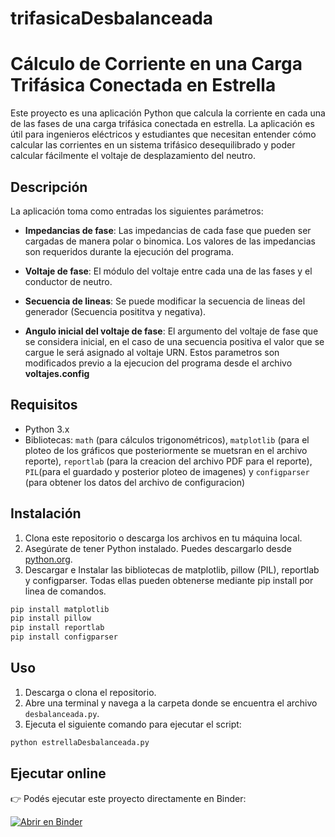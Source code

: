 # trifasicaDesbalanceada

# Cálculo de Corriente en una Carga Trifásica Conectada en Estrella

Este proyecto es una aplicación Python que calcula la corriente en cada una de las fases de una carga trifásica conectada en estrella. La aplicación es útil para ingenieros eléctricos y estudiantes que necesitan entender cómo calcular las corrientes en un sistema trifásico desequilibrado y poder calcular fácilmente el voltaje de desplazamiento del neutro.

## Descripción

La aplicación toma como entradas los siguientes parámetros:
- **Impedancias de fase**: Las impedancias de cada fase que pueden ser cargadas de manera polar o binomica.
Los valores de las impedancias son requeridos durante la ejecución del programa.


- **Voltaje de fase**: El módulo del voltaje entre cada una de las fases y el conductor de neutro.
- **Secuencia de lineas**: Se puede modificar la secuencia de lineas del generador (Secuencia posititva y negativa).
- **Angulo inicial del voltaje de fase**: El argumento del voltaje de fase que se considera inicial, en el caso de una secuencia positiva el valor que se cargue le será asignado al voltaje URN.
Estos parametros son modificados previo a la ejecucion del programa desde el archivo **voltajes.config**

## Requisitos

- Python 3.x
- Bibliotecas: `math` (para cálculos trigonométricos), `matplotlib` (para el ploteo de los gráficos que posteriormente se muetsran en el archivo reporte), `reportlab` (para la creacion del archivo PDF para el reporte), `PIL`(para el guardado y posterior ploteo de imagenes) y `configparser` (para obtener los datos del archivo de configuracion)


## Instalación

1. Clona este repositorio o descarga los archivos en tu máquina local.
2. Asegúrate de tener Python instalado. Puedes descargarlo desde [python.org](https://www.python.org/downloads/).
3. Descargar e Instalar las bibliotecas de matplotlib, pillow (PIL), reportlab y configparser. Todas ellas pueden obtenerse mediante pip install por linea de comandos.
```bash
pip install matplotlib
pip install pillow
pip install reportlab
pip install configparser   
```
## Uso

1. Descarga o clona el repositorio.
2. Abre una terminal y navega a la carpeta donde se encuentra el archivo `desbalanceada.py`.
3. Ejecuta el siguiente comando para ejecutar el script:

```bash
python estrellaDesbalanceada.py
```

## Ejecutar online

👉 Podés ejecutar este proyecto directamente en Binder:

[![Abrir en Binder](https://mybinder.org/badge_logo.svg)](https://mybinder.org/v2/gh/JCVerdun/trifasicaDesb/HEAD?filepath=estrellaDesbalanceada.py)

